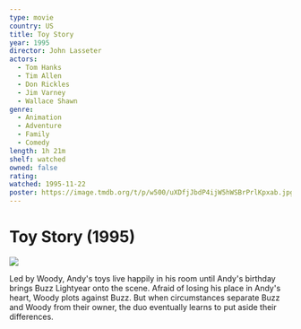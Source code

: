 ```yaml
---
type: movie
country: US
title: Toy Story
year: 1995
director: John Lasseter
actors:
  - Tom Hanks
  - Tim Allen
  - Don Rickles
  - Jim Varney
  - Wallace Shawn
genre:
  - Animation
  - Adventure
  - Family
  - Comedy
length: 1h 21m
shelf: watched
owned: false
rating:
watched: 1995-11-22
poster: https://image.tmdb.org/t/p/w500/uXDfjJbdP4ijW5hWSBrPrlKpxab.jpg
---
```


# Toy Story (1995)

![](https://image.tmdb.org/t/p/w500/uXDfjJbdP4ijW5hWSBrPrlKpxab.jpg)

Led by Woody, Andy's toys live happily in his room until Andy's birthday brings Buzz Lightyear onto the scene. Afraid of losing his place in Andy's heart, Woody plots against Buzz. But when circumstances separate Buzz and Woody from their owner, the duo eventually learns to put aside their differences.